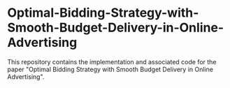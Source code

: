 # Optimal-Bidding-Strategy-with-Smooth-Budget-Delivery-in-Online-Advertising
This repository contains the implementation and associated code for the paper "Optimal Bidding Strategy with Smooth Budget Delivery in Online Advertising". 
